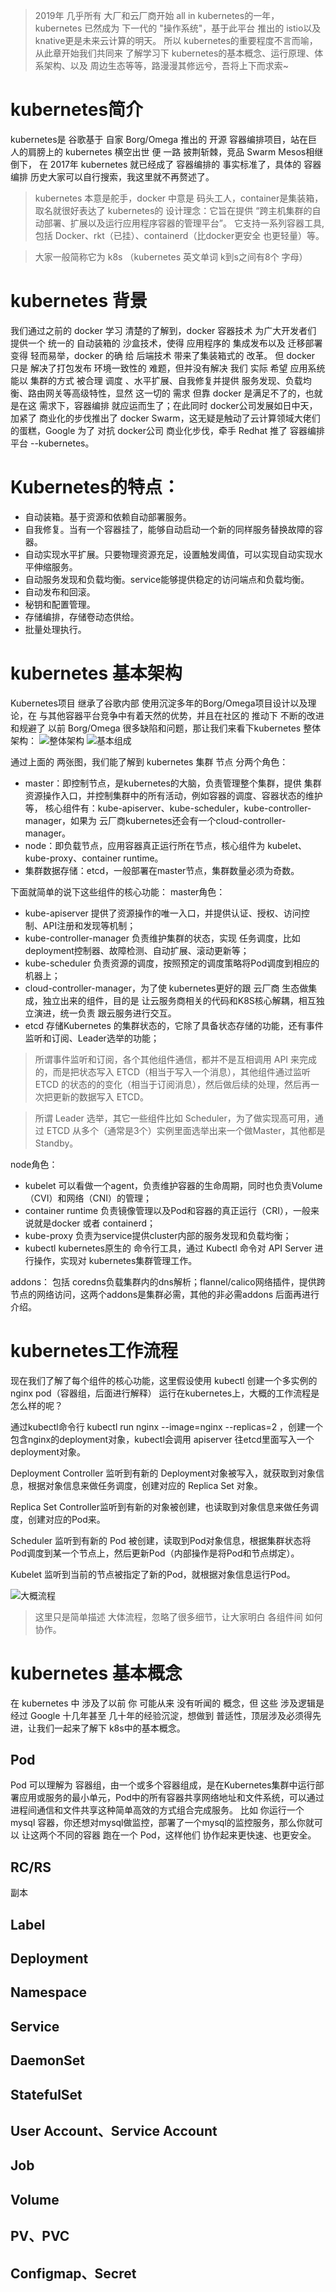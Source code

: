 > 2019年 几乎所有 大厂和云厂商开始 all in kubernetes的一年，kubernetes 已然成为 下一代的 "操作系统"，基于此平台 推出的 istio以及knative更是未来云计算的明天。
所以 kubernetes的重要程度不言而喻，从此章开始我们共同来 了解学习下 kubernetes的基本概念、运行原理、体系架构、以及 周边生态等等，路漫漫其修远兮，吾将上下而求索~

# kubernetes简介
kubernetes是 谷歌基于 自家 Borg/Omega 推出的 开源 容器编排项目，站在巨人的肩膀上的 kubernetes 横空出世 便 一路 披荆斩棘，竞品 Swarm Mesos相继倒下，
在 2017年 kubernetes 就已经成了 容器编排的 事实标准了，具体的 容器编排 历史大家可以自行搜索，我这里就不再赘述了。

> kubernetes 本意是舵手，docker 中意是 码头工人，container是集装箱，取名就很好表达了 kubernetes的 设计理念：它旨在提供 “跨主机集群的自动部署、扩展以及运行应用程序容器的管理平台”。
>它支持一系列容器工具, 包括 Docker、rkt（已挂）、containerd（比docker更安全 也更轻量）等。

> 大家一般简称它为 k8s （kubernetes 英文单词 k到s之间有8个 字母）

# kubernetes 背景
我们通过之前的 docker 学习 清楚的了解到，docker 容器技术 为广大开发者们 提供一个 统一的 自动装箱的 沙盒技术，使得 应用程序的 集成发布以及 迁移部署
变得 轻而易举，docker 的确 给 后端技术 带来了集装箱式的 改革。 但 docker 只是 解决了打包发布 环境一致性的 难题，但并没有解决 我们 实际 希望 应用系统 能以
集群的方式 被合理 调度 、水平扩展、自我修复并提供 服务发现、负载均衡、路由网关等高级特性，显然 这一切的 需求 但靠 docker 是满足不了的，也就是在这
需求下，容器编排 就应运而生了；在此同时 docker公司发展如日中天，加紧了 商业化的步伐推出了 docker Swarm，这无疑是触动了云计算领域大佬们的蛋糕，Google 为了 对抗 docker公司 商业化步伐，牵手 Redhat 推了 容器编排平台 --kubernetes。

# Kubernetes的特点：
- 自动装箱。基于资源和依赖自动部署服务。
- 自我修复。当有一个容器挂了，能够自动启动一个新的同样服务替换故障的容器。
- 自动实现水平扩展。只要物理资源充足，设置触发阈值，可以实现自动实现水平伸缩服务。
- 自动服务发现和负载均衡。service能够提供稳定的访问端点和负载均衡。
- 自动发布和回滚。
- 秘钥和配置管理。
- 存储编排，存储卷动态供给。
- 批量处理执行。

# kubernetes 基本架构
Kubernetes项目 继承了谷歌内部 使用沉淀多年的Borg/Omega项目设计以及理论，在 与其他容器平台竞争中有着天然的优势，并且在社区的 推动下 不断的改进 和规避了 以前 Borg/Omega 很多缺陷和问题，那让我们来看下kubernetes 整体架构：
![整体架构](http://lisen-imgs.oss-cn-hangzhou.aliyuncs.com/learning-docker-kubernetes/k8s01.png)
![基本组成](http://lisen-imgs.oss-cn-hangzhou.aliyuncs.com/learning-docker-kubernetes/k8s02.png)

通过上面的 两张图，我们能了解到 kubernetes 集群 节点 分两个角色：
- master：即控制节点，是kubernetes的大脑，负责管理整个集群，提供 集群资源操作入口，并控制集群中的所有活动，例如容器的调度、容器状态的维护等，
核心组件有：kube-apiserver、kube-scheduler，kube-controller-manager，如果为 云厂商kubernetes还会有一个cloud-controller-manager。
- node：即负载节点，应用容器真正运行所在节点，核心组件为 kubelet、kube-proxy、container runtime。
- 集群数据存储：etcd，一般部署在master节点，集群数量必须为奇数。

下面就简单的说下这些组件的核心功能：
master角色：
- kube-apiserver 提供了资源操作的唯一入口，并提供认证、授权、访问控制、API注册和发现等机制；
- kube-controller-manager 负责维护集群的状态，实现 任务调度，比如deployment控制器、故障检测、自动扩展、滚动更新等；
- kube-scheduler 负责资源的调度，按照预定的调度策略将Pod调度到相应的机器上；
- cloud-controller-manager，为了使 kubernetes更好的跟 云厂商 生态做集成，独立出来的组件，目的是 让云服务商相关的代码和K8S核心解耦，相互独立演进，统一负责 跟云服务进行交互。 
- etcd 存储Kubernetes 的集群状态的，它除了具备状态存储的功能，还有事件监听和订阅、Leader选举的功能；
> 所谓事件监听和订阅，各个其他组件通信，都并不是互相调用 API 来完成的，而是把状态写入 ETCD（相当于写入一个消息），其他组件通过监听 ETCD 的状态的的变化（相当于订阅消息），然后做后续的处理，然后再一次把更新的数据写入 ETCD。

> 所谓 Leader 选举，其它一些组件比如 Scheduler，为了做实现高可用，通过 ETCD 从多个（通常是3个）实例里面选举出来一个做Master，其他都是Standby。

node角色：
- kubelet 可以看做一个agent，负责维护容器的生命周期，同时也负责Volume（CVI）和网络（CNI）的管理；
- container runtime 负责镜像管理以及Pod和容器的真正运行（CRI），一般来说就是docker 或者 containerd；
- kube-proxy 负责为service提供cluster内部的服务发现和负载均衡；
- kubectl kubernetes原生的 命令行工具，通过 Kubectl 命令对 API Server 进行操作，实现对 kubernetes集群管理工作。

addons：
包括 coredns负载集群内的dns解析；flannel/calico网络插件，提供跨节点的网络访问，这两个addons是集群必需，其他的非必需addons 后面再进行介绍。


# kubernetes工作流程
现在我们了解了每个组件的核心功能，这里假设使用 kubectl 创建一个多实例的 nginx pod（容器组，后面进行解释） 运行在kubernetes上，大概的工作流程是怎么样的呢？

通过kubectl命令行 kubectl run nginx --image=nginx --replicas=2 ，创建一个包含nginx的deployment对象，kubectl会调用 apiserver 往etcd里面写入一个 deployment对象。

Deployment Controller 监听到有新的 Deployment对象被写入，就获取到对象信息，根据对象信息来做任务调度，创建对应的 Replica Set 对象。

Replica Set Controller监听到有新的对象被创建，也读取到对象信息来做任务调度，创建对应的Pod来。

Scheduler 监听到有新的 Pod 被创建，读取到Pod对象信息，根据集群状态将Pod调度到某一个节点上，然后更新Pod（内部操作是将Pod和节点绑定）。

Kubelet 监听到当前的节点被指定了新的Pod，就根据对象信息运行Pod。 

![大概流程](http://lisen-imgs.oss-cn-hangzhou.aliyuncs.com/learning-docker-kubernetes/k8s03.png)

> 这里只是简单描述 大体流程，忽略了很多细节，让大家明白 各组件间 如何协作。

# kubernetes 基本概念
在 kubernetes 中 涉及了以前 你 可能从来 没有听闻的 概念，但 这些 涉及逻辑是 经过 Google 十几年甚至 几十年的经验沉淀，想做到 普适性，顶层涉及必须得先进，让我们一起来了解下
k8s中的基本概念。

## Pod
Pod 可以理解为 容器组，由一个或多个容器组成，是在Kubernetes集群中运行部署应用或服务的最小单元，Pod中的所有容器共享网络地址和文件系统，可以通过进程间通信和文件共享这种简单高效的方式组合完成服务。
比如 你运行一个mysql 容器，你还想对mysql做监控，部署了一个mysql的监控服务，那么你就可以 让这两个不同的容器 跑在一个 Pod，这样他们 协作起来更快速、也更安全。


## RC/RS
副本

## Label

## Deployment
## Namespace
## Service
## DaemonSet
## StatefulSet
## User Account、Service Account
## Job
## Volume
## PV、PVC
## Configmap、Secret






